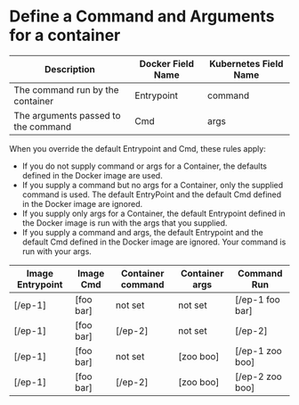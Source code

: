 # Define a Command and Arguments for a container


| Description | Docker Field Name | Kubernetes Field Name |
|----------|-------------|---------|
| The command run by the container | Entrypoint | command |
| The arguments passed to the command | Cmd | args |


When you override the default Entrypoint and Cmd, these rules apply:

* If you do not supply command or args for a Container, the defaults defined in the Docker image are used.
* If you supply a command but no args for a Container, only the supplied command is used. The default EntryPoint and the default Cmd defined in the Docker image are ignored.
* If you supply only args for a Container, the default Entrypoint defined in the Docker image is run with the args that you supplied.
* If you supply a command and args, the default Entrypoint and the default Cmd defined in the Docker image are ignored. Your command is run with your args.

| Image Entrypoint | Image Cmd | Container command | Container args | Command Run | 
|----------|-------------|---------|-------------|---------|
| [/ep-1] | [foo bar] | not set | not set | [/ep-1 foo bar] | 
| [/ep-1] | [foo bar] | [/ep-2] | not set | [/ep-2] | 
| [/ep-1] | [foo bar] | not set | [zoo boo] | [/ep-1 zoo boo] | 
| [/ep-1] | [foo bar] | [/ep-2] | [zoo boo] | [/ep-2 zoo boo] | 